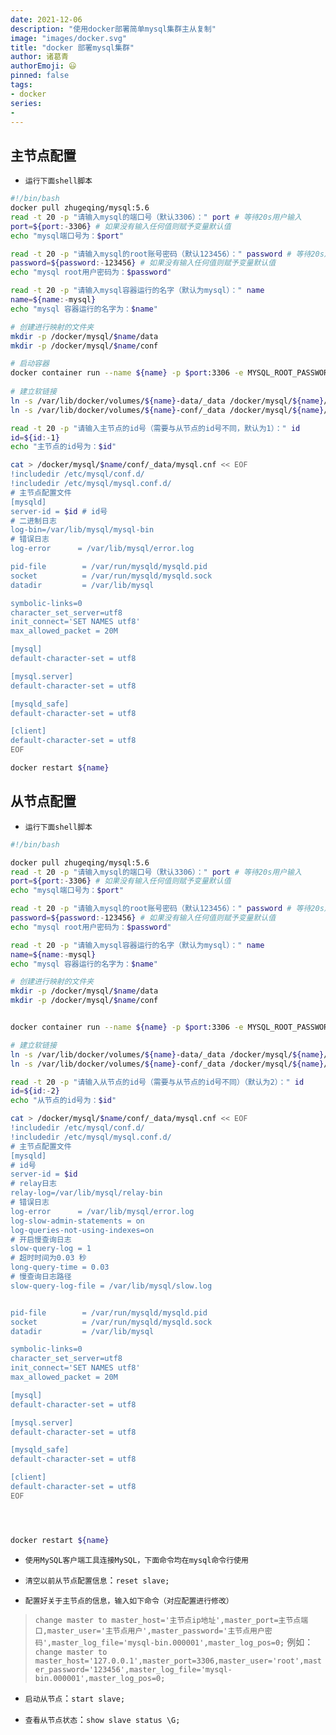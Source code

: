 ```yaml
---
date: 2021-12-06
description: "使用docker部署简单mysql集群主从复制"
image: "images/docker.svg"
title: "docker 部署mysql集群"
author: 诸葛青
authorEmoji: 😃
pinned: false
tags:
- docker
series:
- 
---
```



## 主节点配置

* `运行下面shell脚本`
```Shell:deploy-master.sh
#!/bin/bash
docker pull zhugeqing/mysql:5.6
read -t 20 -p "请输入mysql的端口号（默认3306）：" port # 等待20s用户输入
port=${port:-3306} # 如果没有输入任何值则赋予变量默认值
echo "mysql端口号为：$port"

read -t 20 -p "请输入mysql的root账号密码（默认123456）：" password # 等待20s用户输入
password=${password:-123456} # 如果没有输入任何值则赋予变量默认值
echo "mysql root用户密码为：$password"

read -t 20 -p "请输入mysql容器运行的名字（默认为mysql）：" name 
name=${name:-mysql}
echo "mysql 容器运行的名字为：$name"

# 创建进行映射的文件夹
mkdir -p /docker/mysql/$name/data
mkdir -p /docker/mysql/$name/conf

# 启动容器
docker container run --name ${name} -p $port:3306 -e MYSQL_ROOT_PASSWORD=$password -d  -v ${name}-conf:/etc/mysql -v ${name}-data:/var/lib/mysql zhugeqing/mysql:5.6
 
# 建立软链接
ln -s /var/lib/docker/volumes/${name}-data/_data /docker/mysql/${name}/data
ln -s /var/lib/docker/volumes/${name}-conf/_data /docker/mysql/${name}/conf

read -t 20 -p "请输入主节点的id号（需要与从节点的id号不同，默认为1）：" id 
id=${id:-1} 
echo "主节点的id号为：$id"

cat > /docker/mysql/$name/conf/_data/mysql.cnf << EOF
!includedir /etc/mysql/conf.d/
!includedir /etc/mysql/mysql.conf.d/
# 主节点配置文件
[mysqld]
server-id = $id # id号
# 二进制日志
log-bin=/var/lib/mysql/mysql-bin
# 错误日志
log-error      = /var/lib/mysql/error.log 

pid-file        = /var/run/mysqld/mysqld.pid
socket          = /var/run/mysqld/mysqld.sock
datadir         = /var/lib/mysql

symbolic-links=0
character_set_server=utf8
init_connect='SET NAMES utf8'
max_allowed_packet = 20M

[mysql]
default-character-set = utf8

[mysql.server]
default-character-set = utf8

[mysqld_safe]
default-character-set = utf8

[client]
default-character-set = utf8
EOF

docker restart ${name}
```

## 从节点配置

* `运行下面shell脚本`
```Shell:deploy:slave.sh
#!/bin/bash

docker pull zhugeqing/mysql:5.6
read -t 20 -p "请输入mysql的端口号（默认3306）：" port # 等待20s用户输入
port=${port:-3306} # 如果没有输入任何值则赋予变量默认值
echo "mysql端口号为：$port"

read -t 20 -p "请输入mysql的root账号密码（默认123456）：" password # 等待20s用户输入
password=${password:-123456} # 如果没有输入任何值则赋予变量默认值
echo "mysql root用户密码为：$password"

read -t 20 -p "请输入mysql容器运行的名字（默认为mysql）：" name 
name=${name:-mysql}
echo "mysql 容器运行的名字为：$name"

# 创建进行映射的文件夹
mkdir -p /docker/mysql/$name/data
mkdir -p /docker/mysql/$name/conf


docker container run --name ${name} -p $port:3306 -e MYSQL_ROOT_PASSWORD=$password -d  -v $name-conf:/etc/mysql -v ${name}-data:/var/lib/mysql zhugeqing/mysql:5.6

# 建立软链接
ln -s /var/lib/docker/volumes/${name}-data/_data /docker/mysql/${name}/data
ln -s /var/lib/docker/volumes/${name}-conf/_data /docker/mysql/${name}/conf

read -t 20 -p "请输入从节点的id号（需要与从节点的id号不同）（默认为2）：" id 
id=${id:-2} 
echo "从节点的id号为：$id"

cat > /docker/mysql/$name/conf/_data/mysql.cnf << EOF
!includedir /etc/mysql/conf.d/
!includedir /etc/mysql/mysql.conf.d/
# 主节点配置文件
[mysqld]
# id号
server-id = $id 
# relay日志
relay-log=/var/lib/mysql/relay-bin 
# 错误日志
log-error      = /var/lib/mysql/error.log 
log-slow-admin-statements = on
log-queries-not-using-indexes=on
# 开启慢查询日志
slow-query-log = 1
# 超时时间为0.03 秒
long-query-time = 0.03
# 慢查询日志路径
slow-query-log-file = /var/lib/mysql/slow.log


pid-file        = /var/run/mysqld/mysqld.pid
socket          = /var/run/mysqld/mysqld.sock
datadir         = /var/lib/mysql

symbolic-links=0
character_set_server=utf8
init_connect='SET NAMES utf8'
max_allowed_packet = 20M

[mysql]
default-character-set = utf8

[mysql.server]
default-character-set = utf8

[mysqld_safe]
default-character-set = utf8

[client]
default-character-set = utf8
EOF




docker restart ${name}
```

* `使用MySQL客户端工具连接MySQL，下面命令均在mysql命令行使用`

* `清空以前从节点配置信息`：`reset slave;`

* `配置好关于主节点的信息，输入如下命令（对应配置进行修改）`
> `change master to master_host='主节点ip地址',master_port=主节点端口,master_user='主节点用户',master_password='主节点用户密码',master_log_file='mysql-bin.000001',master_log_pos=0;`
> 例如：`change master to master_host='127.0.0.1',master_port=3306,master_user='root',master_password='123456',master_log_file='mysql-bin.000001',master_log_pos=0;`


* `启动从节点`：`start slave;`

* `查看从节点状态`：`show slave status \G;`

